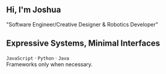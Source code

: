 ## Hi, I'm Joshua 
"Software Engineer/Creative Designer & Robotics Developer"

## Expressive Systems, Minimal Interfaces
`JavaScript` · `Python` · `Java`  
Frameworks only when necessary.
